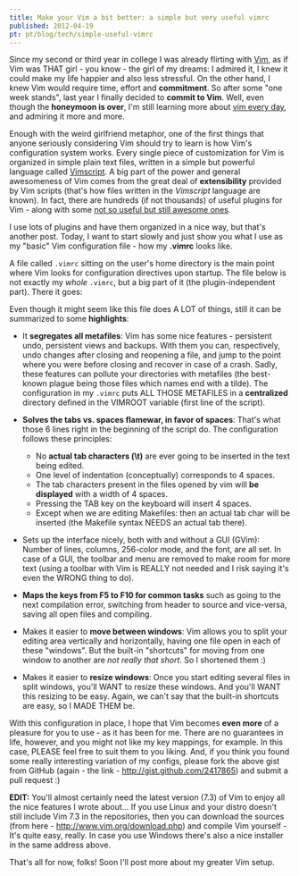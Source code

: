 ```yaml
---
title: Make your Vim a bit better: a simple but very useful vimrc
published: 2012-04-19
pt: pt/blog/tech/simple-useful-vimrc
---
```


Since my second or third year in college I was already flirting with [Vim][1],
as if Vim was THAT girl - you know - the girl of my dreams:
I admired it, I knew it could make my life happier and also less stressful.
On the other hand, I knew Vim would require time, effort and **commitment**.
So after some "one week stands", last year I finally decided to **commit to Vim**.
Well, even though the **honeymoon is over**, I'm still learning more about [vim every day][2], and admiring it more and more.

Enough with the weird girlfriend metaphor,
one of the first things that anyone seriously considering Vim should try to learn is how Vim's configuration system works.
Every single piece of customization for Vim is organized in simple plain text files,
written in a simple but powerful language called [Vimscript][3].
A big part of the power and general awesomeness of Vim comes from the great deal of **extensibility** provided by Vim scripts
(that's how files written in the _Vimscript_ language are known).
In fact, there are hundreds (if not thousands) of useful plugins for Vim - along with some [not so useful but still awesome ones][4].

I use lots of plugins and have them organized in a nice way, but that's another post.
Today, I want to start slowly and just show you what I use as my "basic" Vim configuration file - how my **.vimrc** looks like.

A file called `.vimrc` sitting on the user's home directory is the main point where Vim looks for configuration directives upon startup.
The file below is not exactly my _whole_ `.vimrc`, but a big part of it (the plugin-independent part).
There it goes:

<!--more-->

<script src="https://gist.github.com/2417865.js?file=.vimrc"></script>

Even though it might seem like this file does A LOT of things, still it can be summarized to some **highlights**:

  * It **segregates all metafiles**: Vim has some nice features - persistent undo, persistent views and backups.
    With them you can, respectively, undo changes after closing and reopening a file,
    and jump to the point where you were before closing and recover in case of a crash.
    Sadly, these features can pollute your directories with metafiles (the best-known plague being those files which names end with a tilde).
    The configuration in my `.vimrc` puts ALL THOSE METAFILES in a **centralized** directory defined in the VIMROOT variable (first line of the script).

  * **Solves the tabs vs. spaces flamewar, in favor of spaces**: That's what those 6 lines right in the beginning of the script do.
    The configuration follows these principles:
      + No **actual tab characters (\\t)** are ever going to be inserted in the text being edited.
      + One level of indentation (conceptually) corresponds to 4 spaces.
      + The tab characters present in the files opened by vim will **be displayed** with a width of 4 spaces.
      + Pressing the TAB key on the keyboard will insert 4 spaces.
      + Except when we are editing Makefiles: then an actual tab char will be inserted (the Makefile syntax NEEDS an actual tab there).

  * Sets up the interface nicely, both with and without a GUI (GVim): Number of lines, columns, 256-color mode, and the font, are all set.
    In case of a GUI, the toolbar and menu are removed to make room for more text
    (using a toolbar with Vim is REALLY not needed and I risk saying it's even the WRONG thing to do).

  * **Maps the keys from F5 to F10 for common tasks** such as going to the next compilation error, switching from header to source and vice-versa,
    saving all open files and compiling.

  * Makes it easier to **move between windows**: Vim allows you to split your editing area vertically and horizontally,
    having one file open in each of these "windows".
    But the built-in "shortcuts" for moving from one window to another are _not really that short_. So I shortened them :)

  * Makes it easier to **resize windows**: Once you start editing several files in split windows, you'll WANT to resize these windows.
    And you'll WANT this resizing to be easy. Again, we can't say that the built-in shortcuts are easy, so I MADE THEM be.

With this configuration in place, I hope that Vim becomes **even more** of a pleasure for you to use - as it has been for me.
There are no guarantees in life, however, and you might not like my key mappings, for example.
In this case, PLEASE feel free to suit them to you liking.
And, if you think you found some really interesting variation of my configs, please fork the above gist from GitHub
(again - the link - <http://gist.github.com/2417865>) and submit a pull request :)

**EDIT:** You'll almost certainly need the latest version (7.3) of Vim to enjoy all the nice features I wrote about...
If you use Linux and your distro doesn't still include Vim 7.3 in the repositories,
then you can download the sources (from here - <http://www.vim.org/download.php>) and compile Vim yourself - It's quite easy, really.
In case you use Windows there's also a nice installer in the same address above.

That's all for now, folks!
Soon I'll post more about my greater Vim setup.

[1]: <http://www.vim.org>
[2]: <http://dailyvim.blogspot.com.br/>
[3]: <http://en.wikipedia.org/wiki/Vim_script>
[4]: <http://www.vim.org/scripts/script.php?script_id=1189>
